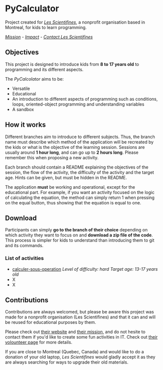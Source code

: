 # PyCalculator

Project created for *[Les Scientifines](https://scientifines.com/en/)*, a nonprofit organisation based in Montreal, for kids to learn programming.

*[Mission](https://scientifines.com/en/mission-et-historique/)   -   [Impact](https://scientifines.com/en/limpact-des-scientifines/)  -  [Contact Les Scientifines](https://scientifines.com/en/nous-joindre/)*

## Objectives

This project is designed to introduce kids from **8 to 17 years old** to programming and its different aspects.

The *PyCalcolator* aims to be:
- Versatile
- Educational
- An introduction to different aspects of programming such as conditions, loops, oriented-object programming and understanding variables
- A sandbox

## How it works

Different branches aim to introduce to different subjects. Thus, the branch name must describe which method of the application will be recreated by the kids or what is the objective of the learning session. Sessions are usually around **1 hour long**, and can go up to **2 hours long**. Please remember this when proposing a new activity.

Each branch should contain a README explaining the objectives of the session, the flow of the activity, the difficulty of the activity and the target age. Hints can be given, but must be hidden in the README. 

The application **must** be working and operational, except for the educational part. For example, if you want an activity focused on the logic of calculating the equation, the method can simply return 1 when pressing on the equal button, thus showing that the equation is equal to one. 

## Download

Participants can simply **go to the branch of their choice** depending on which activity they want to focus on and **download a zip file of the code**. This process is simpler for kids to understand than introducing them to git and its commands.

### List of activities
- [calculer-sous-operation](https://github.com/CloeD/PyCalculator/tree/calculer-sous-equation)
  *Level of difficulty: hard
  Target age: 13-17 years old*
-  X
-  X

## Contributions

Contributions are always welcomed, but please be aware this project was made for a nonprofit organisation (Les Scientifines) and that it can and will be reused for educational purposes by them.

Please check out [their website](https://scientifines.com/en/) and [their mission](https://scientifines.com/en/mission-et-historique/), and do not hesite to contact them if you'd like to create some fun activities in IT. Check out [their volounteer page](https://scientifines.com/en/impliquez-vous/) for more details.

If you are close to Montreal (Quebec, Canada) and would like to do a donation of your old laptop, *Les Scientifines* would gladly accept it as they are always searching for ways to upgrade their old materials.

